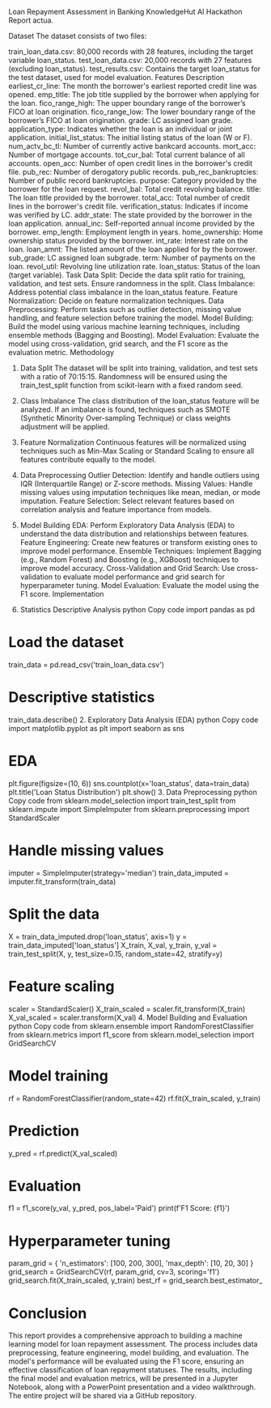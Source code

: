 Loan Repayment Assessment in Banking
KnowledgeHut AI Hackathon Report
actua.

Dataset
The dataset consists of two files:

train_loan_data.csv: 80,000 records with 28 features, including the target variable loan_status.
test_loan_data.csv: 20,000 records with 27 features (excluding loan_status).
test_results.csv: Contains the target loan_status for the test dataset, used for model evaluation.
Features Description
earliest_cr_line: The month the borrower's earliest reported credit line was opened.
emp_title: The job title supplied by the borrower when applying for the loan.
fico_range_high: The upper boundary range of the borrower’s FICO at loan origination.
fico_range_low: The lower boundary range of the borrower’s FICO at loan origination.
grade: LC assigned loan grade.
application_type: Indicates whether the loan is an individual or joint application.
initial_list_status: The initial listing status of the loan (W or F).
num_actv_bc_tl: Number of currently active bankcard accounts.
mort_acc: Number of mortgage accounts.
tot_cur_bal: Total current balance of all accounts.
open_acc: Number of open credit lines in the borrower's credit file.
pub_rec: Number of derogatory public records.
pub_rec_bankruptcies: Number of public record bankruptcies.
purpose: Category provided by the borrower for the loan request.
revol_bal: Total credit revolving balance.
title: The loan title provided by the borrower.
total_acc: Total number of credit lines in the borrower's credit file.
verification_status: Indicates if income was verified by LC.
addr_state: The state provided by the borrower in the loan application.
annual_inc: Self-reported annual income provided by the borrower.
emp_length: Employment length in years.
home_ownership: Home ownership status provided by the borrower.
int_rate: Interest rate on the loan.
loan_amnt: The listed amount of the loan applied for by the borrower.
sub_grade: LC assigned loan subgrade.
term: Number of payments on the loan.
revol_util: Revolving line utilization rate.
loan_status: Status of the loan (target variable).
Task
Data Split: Decide the data split ratio for training, validation, and test sets. Ensure randomness in the split.
Class Imbalance: Address potential class imbalance in the loan_status feature.
Feature Normalization: Decide on feature normalization techniques.
Data Preprocessing: Perform tasks such as outlier detection, missing value handling, and feature selection before training the model.
Model Building: Build the model using various machine learning techniques, including ensemble methods (Bagging and Boosting).
Model Evaluation: Evaluate the model using cross-validation, grid search, and the F1 score as the evaluation metric.
Methodology
1. Data Split
The dataset will be split into training, validation, and test sets with a ratio of 70:15:15. Randomness will be ensured using the train_test_split function from scikit-learn with a fixed random seed.

2. Class Imbalance
The class distribution of the loan_status feature will be analyzed. If an imbalance is found, techniques such as SMOTE (Synthetic Minority Over-sampling Technique) or class weights adjustment will be applied.

3. Feature Normalization
Continuous features will be normalized using techniques such as Min-Max Scaling or Standard Scaling to ensure all features contribute equally to the model.

4. Data Preprocessing
Outlier Detection: Identify and handle outliers using IQR (Interquartile Range) or Z-score methods.
Missing Values: Handle missing values using imputation techniques like mean, median, or mode imputation.
Feature Selection: Select relevant features based on correlation analysis and feature importance from models.
5. Model Building
EDA: Perform Exploratory Data Analysis (EDA) to understand the data distribution and relationships between features.
Feature Engineering: Create new features or transform existing ones to improve model performance.
Ensemble Techniques: Implement Bagging (e.g., Random Forest) and Boosting (e.g., XGBoost) techniques to improve model accuracy.
Cross-Validation and Grid Search: Use cross-validation to evaluate model performance and grid search for hyperparameter tuning.
Model Evaluation: Evaluate the model using the F1 score.
Implementation
1. Statistics Descriptive Analysis
python
Copy code
import pandas as pd

# Load the dataset
train_data = pd.read_csv('train_loan_data.csv')

# Descriptive statistics
train_data.describe()
2. Exploratory Data Analysis (EDA)
python
Copy code
import matplotlib.pyplot as plt
import seaborn as sns

# EDA
plt.figure(figsize=(10, 6))
sns.countplot(x='loan_status', data=train_data)
plt.title('Loan Status Distribution')
plt.show()
3. Data Preprocessing
python
Copy code
from sklearn.model_selection import train_test_split
from sklearn.impute import SimpleImputer
from sklearn.preprocessing import StandardScaler

# Handle missing values
imputer = SimpleImputer(strategy='median')
train_data_imputed = imputer.fit_transform(train_data)

# Split the data
X = train_data_imputed.drop('loan_status', axis=1)
y = train_data_imputed['loan_status']
X_train, X_val, y_train, y_val = train_test_split(X, y, test_size=0.15, random_state=42, stratify=y)

# Feature scaling
scaler = StandardScaler()
X_train_scaled = scaler.fit_transform(X_train)
X_val_scaled = scaler.transform(X_val)
4. Model Building and Evaluation
python
Copy code
from sklearn.ensemble import RandomForestClassifier
from sklearn.metrics import f1_score
from sklearn.model_selection import GridSearchCV

# Model training
rf = RandomForestClassifier(random_state=42)
rf.fit(X_train_scaled, y_train)

# Prediction
y_pred = rf.predict(X_val_scaled)

# Evaluation
f1 = f1_score(y_val, y_pred, pos_label='Paid')
print(f'F1 Score: {f1}')

# Hyperparameter tuning
param_grid = {
    'n_estimators': [100, 200, 300],
    'max_depth': [10, 20, 30]
}
grid_search = GridSearchCV(rf, param_grid, cv=3, scoring='f1')
grid_search.fit(X_train_scaled, y_train)
best_rf = grid_search.best_estimator_
# Conclusion
This report provides a comprehensive approach to building a machine learning model for loan repayment assessment. The process includes data preprocessing, feature engineering, model building, and evaluation. The model's performance will be evaluated using the F1 score, ensuring an effective classification of loan repayment statuses. The results, including the final model and evaluation metrics, will be presented in a Jupyter Notebook, along with a PowerPoint presentation and a video walkthrough. The entire project will be shared via a GitHub repository.
